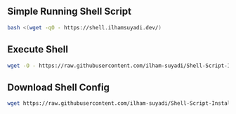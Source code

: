 ## Simple Running Shell Script

```sh
bash <(wget -qO - https://shell.ilhamsuyadi.dev/)
```


## Execute Shell

```sh
wget -O - https://raw.githubusercontent.com/ilham-suyadi/Shell-Script-Installer/main/<name_file> | bash
```

## Download Shell Config

```sh
wget https://raw.githubusercontent.com/ilham-suyadi/Shell-Script-Installer/main/<name_file>
```
